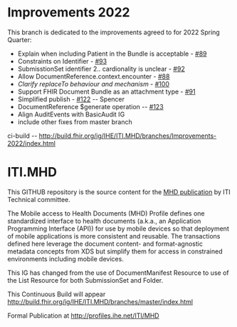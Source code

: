 # Improvements 2022

This branch is dedicated to the improvements agreed to for 2022 Spring Quarter:

- Explain when including Patient in the Bundle is acceptable - [#89](https://github.com/IHE/ITI.MHD/issues/89)
- Constraints on Identifier - [#93](https://github.com/IHE/ITI.MHD/issues/93)
- SubmisstionSet identifier 2.. cardionality is unclear - [#92](https://github.com/IHE/ITI.MHD/issues/92)
- Allow DocumentReference.context.encounter - [#88](https://github.com/IHE/ITI.MHD/issues/88)
- *Clarify replaceTo behaviour and mechanism* - [#100](https://github.com/IHE/ITI.MHD/issues/100)
- Support FHIR Document Bundle as an attachment type - [#91](https://github.com/IHE/ITI.MHD/issues/91)
- Simplified publish - [#122](https://github.com/IHE/ITI.MHD/issues/122) -- Spencer
- DocumentReference $generate operation -- [#123](https://github.com/IHE/ITI.MHD/issues/123)
- Align AuditEvents with BasicAudit IG
- include other fixes from master branch
    
ci-build -- http://build.fhir.org/ig/IHE/ITI.MHD/branches/Improvements-2022/index.html

# ITI.MHD 
This GITHUB repository is the source content for the [MHD publication](https://profiles.ihe.net/ITI/MHD/) by ITI Technical committee. 

The Mobile access to Health Documents (MHD) Profile defines one standardized interface to 
health documents (a.k.a., an Application Programming Interface (API)) for use by mobile devices 
so that deployment of mobile applications is more consistent and reusable. 
The transactions defined here leverage the document content- and format-agnostic metadata concepts 
from XDS but simplify them for access in constrained environments including mobile devices. 

This IG has changed from the use of DocumentManifest Resource to use of the List Resource for both SubmissionSet and Folder.
 
This Continuous Build will appear http://build.fhir.org/ig/IHE/ITI.MHD/branches/master/index.html

Formal Publication at http://profiles.ihe.net/ITI/MHD

